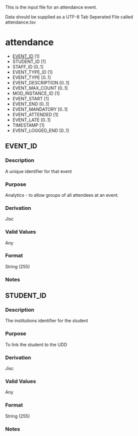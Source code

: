 This is the input file for an attendance event.

Data should be supplied as a UTF-8 Tab Seperated File called attendance.tsv

# attendance
* [EVENT_ID](#event_id) [1]
* STUDENT_ID [1]
* STAFF_ID [0..1]
* EVENT_TYPE_ID [1]
* EVENT_TYPE [0..1]
* EVENT_DESCRIPTION [0..1]
* EVENT_MAX_COUNT [0..1]
* MOD_INSTANCE_ID [1]
* EVENT_START [1]
* EVENT_END [0..1]
* EVENT_MANDATORY [0..1]
* EVENT_ATTENDED [1]
* EVENT_LATE [0..1]
* TIMESTAMP [1]
* EVENT_LOGGED_END [0..1]

## EVENT_ID 
### Description

A unique identifier for that event

### Purpose

Analytics - to allow groups of all attendees at an event.

### Derivation
Jisc

### Valid Values
Any

### Format
String (255)

### Notes

## STUDENT_ID 
### Description

The institutions identifier for the student

### Purpose

To link the student to the UDD

### Derivation
Jisc

### Valid Values
Any

### Format
String (255)

### Notes
